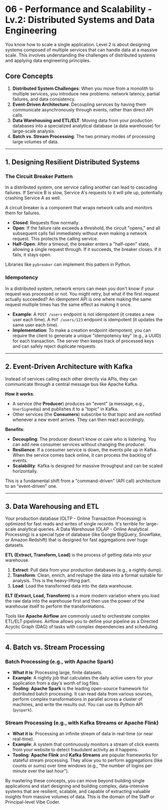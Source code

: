# 06 - Performance and Scalability - Lv.2: Distributed Systems and Data Engineering

You know how to scale a single application. Level 2 is about designing systems composed of multiple services that can handle data at a massive scale. This involves understanding the challenges of distributed systems and applying data engineering principles.

## Core Concepts

1.  **Distributed System Challenges**: When you move from a monolith to multiple services, you introduce new problems: network latency, partial failures, and data consistency.
2.  **Event-Driven Architecture**: Decoupling services by having them communicate asynchronously through events, rather than direct API calls.
3.  **Data Warehousing and ETL/ELT**: Moving data from your production databases into a specialized analytical database (a data warehouse) for large-scale analysis.
4.  **Batch vs. Stream Processing**: The two primary modes of processing large volumes of data.

---

## 1. Designing Resilient Distributed Systems

### The Circuit Breaker Pattern
In a distributed system, one service calling another can lead to cascading failures. If Service B is slow, Service A's requests to it will pile up, potentially crashing Service A as well.

A circuit breaker is a component that wraps network calls and monitors them for failures.
-   **Closed**: Requests flow normally.
-   **Open**: If the failure rate exceeds a threshold, the circuit "opens," and all subsequent calls fail immediately without even making a network request. This protects the calling service.
-   **Half-Open**: After a timeout, the breaker enters a "half-open" state, allowing a single request through. If it succeeds, the breaker closes. If it fails, it stays open.

Libraries like `pybreaker` can implement this pattern in Python.

### Idempotency
In a distributed system, network errors can mean you don't know if your request was processed or not. You might retry, but what if the first request actually succeeded? An idempotent API is one where making the same request multiple times has the same effect as making it once.

-   **Example**: A `POST /users` endpoint is not idempotent (it creates a new user each time). A `PUT /users/123` endpoint is idempotent (it updates the same user each time).
-   **Implementation**: To make a creation endpoint idempotent, you can require the client to generate a unique "idempotency key" (e.g., a UUID) for each transaction. The server then keeps track of processed keys and can safely reject duplicate requests.

---

## 2. Event-Driven Architecture with Kafka

Instead of services calling each other directly via APIs, they can communicate through a central message bus like Apache Kafka.

**How it works**:
-   A service (the **Producer**) produces an "event" (a message, e.g., `UserSignedUp`) and publishes it to a "topic" in Kafka.
-   Other services (the **Consumers**) subscribe to that topic and are notified whenever a new event arrives. They can then react accordingly.

**Benefits**:
-   **Decoupling**: The producer doesn't know or care who is listening. You can add new consumer services without changing the producer.
-   **Resilience**: If a consumer service is down, the events pile up in Kafka. When the service comes back online, it can process the backlog of events.
-   **Scalability**: Kafka is designed for massive throughput and can be scaled horizontally.

This is a fundamental shift from a "command-driven" (API call) architecture to an "event-driven" one.

---

## 3. Data Warehousing and ETL

Your production database (OLTP - Online Transaction Processing) is optimized for fast reads and writes of single records. It's terrible for large-scale analytical queries. A Data Warehouse (OLAP - Online Analytical Processing) is a special type of database (like Google BigQuery, Snowflake, or Amazon Redshift) that is designed for fast aggregations over huge datasets.

**ETL (Extract, Transform, Load)** is the process of getting data into your warehouse.
1.  **Extract**: Pull data from your production databases (e.g., a nightly dump).
2.  **Transform**: Clean, enrich, and reshape the data into a format suitable for analysis. This is the heavy-lifting part.
3.  **Load**: Load the transformed data into the data warehouse.

**ELT (Extract, Load, Transform)** is a more modern variation where you load the raw data into the warehouse first and then use the power of the warehouse itself to perform the transformations.

Tools like **Apache Airflow** are commonly used to orchestrate complex ETL/ELT pipelines. Airflow allows you to define your pipeline as a Directed Acyclic Graph (DAG) of tasks with complex dependencies and scheduling.

---

## 4. Batch vs. Stream Processing

### Batch Processing (e.g., with Apache Spark)
-   **What it is**: Processing large, finite datasets.
-   **Example**: A nightly job that calculates the daily active users for your application from a day's worth of log files.
-   **Tooling**: **Apache Spark** is the leading open-source framework for distributed batch processing. It can read data from various sources, perform complex transformations in parallel across a cluster of machines, and write the results out. You can use its Python API (`pyspark`).

### Stream Processing (e.g., with Kafka Streams or Apache Flink)
-   **What it is**: Processing an infinite stream of data in real-time (or near real-time).
-   **Example**: A system that continuously monitors a stream of click events from your website to detect fraudulent activity as it happens.
-   **Tooling**: **Apache Flink** and **Kafka Streams** are popular frameworks for stateful stream processing. They allow you to perform aggregations (like counts or sums) over time windows (e.g., "the number of logins per minute over the last hour").

By mastering these concepts, you can move beyond building single applications and start designing and building complex, data-intensive systems that are resilient, scalable, and capable of extracting valuable insights from massive volumes of data. This is the domain of the Staff or Principal-level Vibe Coder.
